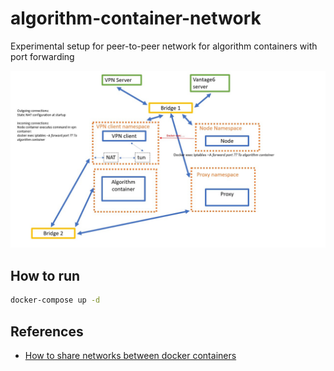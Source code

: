 # algorithm-container-network
Experimental setup for peer-to-peer network for algorithm containers with port forwarding

![port forwarding diagram](./port-forwarding-diagram.jpg)

## How to run
```bash
docker-compose up -d
```

## References
* [How to share networks between docker containers](https://forums.docker.com/t/how-to-set-up-containers-with-vpn-client-installed-each-connecting-to-another-vpn-server/97549)
